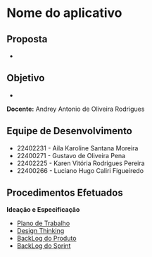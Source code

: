 # Nome do aplicativo
## Proposta
-
## Objetivo
-
**Docente:** Andrey Antonio de Oliveira Rodrigues

## Equipe de Desenvolvimento <br/>

- 22402231 - Aila Karoline Santana Moreira     <br/>
- 22400271 - Gustavo de Oliveira Pena          <br/>
- 22402225 - Karen Vitória Rodrigues Pereira   <br/>
- 22400266 - Luciano Hugo Caliri Figueiredo    <br/>

## Procedimentos Efetuados
**Ideação e Especificação** 
- [Plano de Trabalho]()
- [Design Thinking]()
- [BackLog do Produto]()
- [BackLog do Sprint]()
